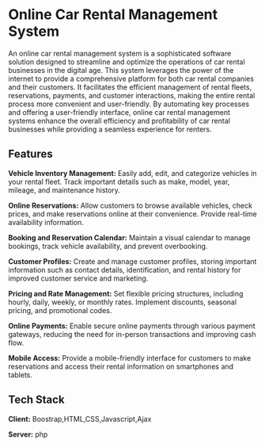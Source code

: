 
# Online Car Rental Management System 

An online car rental management system is a sophisticated software solution designed to streamline and optimize the operations of car rental businesses in the digital age. This system leverages the power of the internet to provide a comprehensive platform for both car rental companies and their customers. It facilitates the efficient management of rental fleets, reservations, payments, and customer interactions, making the entire rental process more convenient and user-friendly. By automating key processes and offering a user-friendly interface, online car rental management systems enhance the overall efficiency and profitability of car rental businesses while providing a seamless experience for renters.

## Features

**Vehicle Inventory Management:**
 Easily add, edit, and categorize vehicles in your rental fleet. Track important details such as make, model, year, mileage, and maintenance history.

**Online Reservations:** Allow customers to browse available vehicles, check prices, and make reservations online at their convenience. Provide real-time availability information.

**Booking and Reservation Calendar:** Maintain a visual calendar to manage bookings, track vehicle availability, and prevent overbooking.

**Customer Profiles:** Create and manage customer profiles, storing important information such as contact details, identification, and rental history for improved customer service and marketing.

**Pricing and Rate Management:** Set flexible pricing structures, including hourly, daily, weekly, or monthly rates. Implement discounts, seasonal pricing, and promotional codes.

**Online Payments:** Enable secure online payments through various payment gateways, reducing the need for in-person transactions and improving cash flow.

**Mobile Access:** Provide a mobile-friendly interface for customers to make reservations and access their rental information on smartphones and tablets.


## Tech Stack

**Client:** Boostrap,HTML,CSS,Javascript,Ajax

**Server:** php
